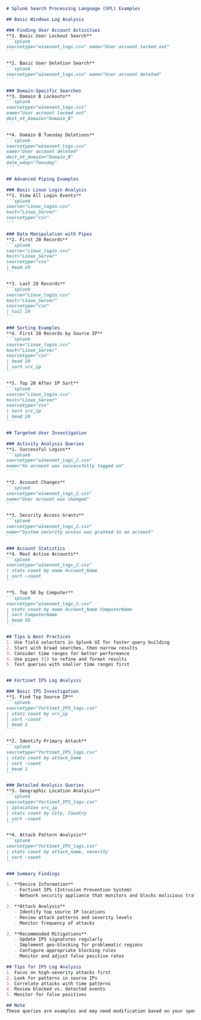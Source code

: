 ````markdown
# Splunk Search Processing Language (SPL) Examples

## Basic Windows Log Analysis

### Finding User Account Activities
**1. Basic User Lockout Search**
```splunk
sourcetype="winevent_logs.csv" name="User account locked out"
```

**2. Basic User Deletion Search**
```splunk
sourcetype="winevent_logs.csv" name="User account deleted"
```

### Domain-Specific Searches
**3. Domain B Lockouts**
```splunk
sourcetype="winevent_logs.csv" 
name="User account locked out" 
dest_nt_domain="Domain_B"
```

**4. Domain B Tuesday Deletions**
```splunk
sourcetype="winevent_logs.csv" 
name="User account deleted" 
dest_nt_domain="Domain_B" 
date_wday="Tuesday"
```

## Advanced Piping Examples

### Basic Linux Login Analysis
**1. View All Login Events**
```splunk
source="Linux_login.csv" 
host="Linux_Server" 
sourcetype="csv"
```

### Data Manipulation with Pipes
**2. First 20 Records**
```splunk
source="Linux_login.csv" 
host="Linux_Server" 
sourcetype="csv" 
| head 20
```

**3. Last 20 Records**
```splunk
source="Linux_login.csv" 
host="Linux_Server" 
sourcetype="csv" 
| tail 20
```

### Sorting Examples
**4. First 20 Records by Source IP**
```splunk
source="Linux_login.csv" 
host="Linux_Server" 
sourcetype="csv" 
| head 20 
| sort src_ip
```

**5. Top 20 After IP Sort**
```splunk
source="Linux_login.csv" 
host="Linux_Server" 
sourcetype="csv" 
| sort src_ip 
| head 20
```

## Targeted User Investigation

### Activity Analysis Queries
**1. Successful Logins**
```splunk
sourcetype="winevent_logs_2.csv" 
name="An account was successfully logged on"
```

**2. Account Changes**
```splunk
sourcetype="winevent_logs_2.csv" 
name="User account was changed"
```

**3. Security Access Grants**
```splunk
sourcetype="winevent_logs_2.csv" 
name="System security access was granted to an account"
```

### Account Statistics
**4. Most Active Accounts**
```splunk
sourcetype="winevent_logs_2.csv"
| stats count by name Account_Name
| sort -count
```

**5. Top 50 by Computer**
```splunk
sourcetype="winevent_logs_2.csv"
| stats count by name Account_Name ComputerName
| sort ComputerName
| head 50
```

## Tips & Best Practices
1. Use field selectors in Splunk UI for faster query building
2. Start with broad searches, then narrow results
3. Consider time ranges for better performance
4. Use pipes (|) to refine and format results
5. Test queries with smaller time ranges first


## Fortinet IPS Log Analysis

### Basic IPS Investigation
**1. Find Top Source IP**
```splunk
sourcetype="fortinet_IPS_logs.csv" 
| stats count by src_ip 
| sort -count 
| head 1
```

**2. Identify Primary Attack**
```splunk
sourcetype="fortinet_IPS_logs.csv" 
| stats count by attack_name 
| sort -count 
| head 1
```

### Detailed Analysis Queries
**3. Geographic Location Analysis**
```splunk
sourcetype="fortinet_IPS_logs.csv" 
| iplocation src_ip 
| stats count by City, Country 
| sort -count
```

**4. Attack Pattern Analysis**
```splunk
sourcetype="fortinet_IPS_logs.csv" 
| stats count by attack_name, severity
| sort -count
```

### Summary Findings

1. **Device Information**
   - Fortinet IPS (Intrusion Prevention System)
   - Network security appliance that monitors and blocks malicious traffic

2. **Attack Analysis**
   - Identify top source IP locations
   - Review attack patterns and severity levels
   - Monitor frequency of attacks

3. **Recommended Mitigations**
   - Update IPS signatures regularly
   - Implement geo-blocking for problematic regions
   - Configure appropriate blocking rules
   - Monitor and adjust false positive rates

## Tips for IPS Log Analysis
1. Focus on high-severity attacks first
2. Look for patterns in source IPs
3. Correlate attacks with time patterns
4. Review blocked vs. detected events
5. Monitor for false positives

## Note
These queries are examples and may need modification based on your specific log formats and requirements.
````